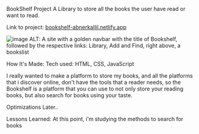 BookShelf Project
A Library to store all the books the user have read or want to read.

Link to project: [bookshelf-abnerkallil.netlify.app](https://bookshelf-abnerkallil.netlify.app/)

![image](https://github.com/abnerkallil/bookshelf/assets/21678666/262a7600-7ab1-4182-892d-770a7bdde02f)
ALT: A site with a golden navbar with the title of Bookshelf, followed by the respective links: Library, Add and Find, right above, a bookslist

How It's Made:
Tech used: HTML, CSS, JavaScript

I really wanted to make a platform to store my books, and all the platforms that i discover online, don't have the tools that a reader needs, so the Bookshelf is a platform that you can use to not only store your reading books, but also search for books using your taste.

Optimizations
Later..

Lessons Learned:
At this point, i'm studying the methods to search for books
